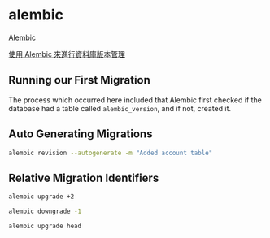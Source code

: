 # alembic

[Alembic](https://alembic.sqlalchemy.org/en/latest/index.html)

[使用 Alembic 來進行資料庫版本管理](https://medium.com/@acer1832a/%E4%BD%BF%E7%94%A8-alembic-%E4%BE%86%E9%80%B2%E8%A1%8C%E8%B3%87%E6%96%99%E5%BA%AB%E7%89%88%E6%9C%AC%E7%AE%A1%E7%90%86-32d949f7f2c6)

## Running our First Migration

The process which occurred here included that Alembic first checked if the database had a table called `alembic_version`, and if not, created it.

## Auto Generating Migrations

```bash
alembic revision --autogenerate -m "Added account table"
```

## Relative Migration Identifiers

```bash
alembic upgrade +2

alembic downgrade -1

alembic upgrade head
```

